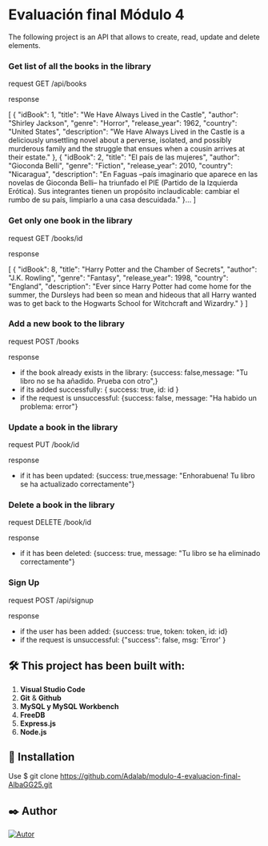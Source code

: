 # Evaluación final Módulo 4

The following project is an API that allows to create, read, update and delete elements.

### Get list of all the books in the library
request GET /api/books

response 

[
{
  "idBook": 1,
  "title": "We Have Always Lived in the Castle",
  "author": "Shirley Jackson",
  "genre": "Horror",
  "release_year": 1962,
  "country": "United States",
  "description": "We Have Always Lived in the Castle is a deliciously unsettling novel about a perverse, isolated, and possibly murderous family and the struggle that ensues when a cousin arrives at their estate."
},
{
  "idBook": 2,
  "title": "El país de las mujeres",
  "author": "Gioconda Belli",
  "genre": "Fiction",
  "release_year": 2010,
  "country": "Nicaragua",
  "description": "En Faguas –país imaginario que aparece en las novelas de   Gioconda Belli– ha triunfado el PIE (Partido de la Izquierda Erótica). Sus   integrantes tienen un propósito inclaudicable: cambiar el rumbo de su país,  limpiarlo a una casa descuidada."
}...
]

### Get only one book in the library
request GET /books/id

response 

[
{
  "idBook": 8,
  "title": "Harry Potter and the Chamber of Secrets",
  "author": "J.K. Rowling",
  "genre": "Fantasy",
  "release_year": 1998,
  "country": "England",
  "description": "Ever since Harry Potter had come home for the summer, the    Dursleys had been so mean and hideous that all Harry wanted was to get back to the Hogwarts School for Witchcraft and Wizardry."
}
]

### Add a new book to the library
request POST /books

response 

- if the book already exists in the library: {success: false,message: "Tu libro no se ha añadido. Prueba con otro",}
- if its added successfully: { success: true, id: id }
- if the request is unsuccessful: {success: false, message: "Ha habido un problema: error"}

### Update a book in the library
request PUT /book/id

response 
- if it has been updated: {success: true,message: "Enhorabuena! Tu libro se ha actualizado correctamente"}

### Delete a book in the library
request DELETE /book/id

response 
- if it has been deleted: {success: true, message: "Tu libro se ha eliminado correctamente"}

### Sign Up
request POST /api/signup

response 
- if the user has been added: {success: true, token: token, id: id}
- if the request is unsuccessful: {"success": false, msg: 'Error' }



## :hammer_and_wrench: This project has been built with:

1. **Visual Studio Code** 
2. **Git** & **Github** 
3. **MySQL y MySQL Workbench** 
4. **FreeDB**
5. **Express.js**
6. **Node.js**

## :wrench: Installation
Use  $ git clone https://github.com/Adalab/modulo-4-evaluacion-final-AlbaGG25.git

## ✒️ Author

[![Autor](https://img.shields.io/badge/-%20Alba%20Ginés%20-%20pink?logo=github&labelColor=grey&color=rgb(92%2C%20201%2C%20245))](https://github.com/AlbaGG25)

